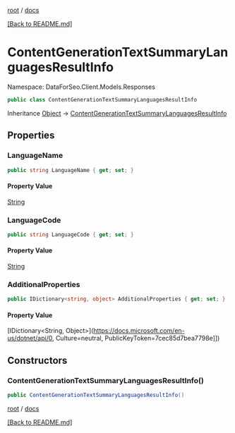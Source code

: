 [root](./../ "root") / [docs](./ "docs")

[[Back to README.md]](./../README.md "[Back to README.md]")

# ContentGenerationTextSummaryLanguagesResultInfo

Namespace: DataForSeo.Client.Models.Responses

```csharp
public class ContentGenerationTextSummaryLanguagesResultInfo
```

Inheritance [Object](https://docs.microsoft.com/en-us/dotnet/api/Object) → [ContentGenerationTextSummaryLanguagesResultInfo](./ContentGenerationTextSummaryLanguagesResultInfo.md)

## Properties

### **LanguageName**

```csharp
public string LanguageName { get; set; }
```

#### Property Value

[String](https://docs.microsoft.com/en-us/dotnet/api/String)<br>

### **LanguageCode**

```csharp
public string LanguageCode { get; set; }
```

#### Property Value

[String](https://docs.microsoft.com/en-us/dotnet/api/String)<br>

### **AdditionalProperties**

```csharp
public IDictionary<string, object> AdditionalProperties { get; set; }
```

#### Property Value

[IDictionary&lt;String, Object&gt;](https://docs.microsoft.com/en-us/dotnet/api/0, Culture=neutral, PublicKeyToken=7cec85d7bea7798e]])<br>

## Constructors

### **ContentGenerationTextSummaryLanguagesResultInfo()**

```csharp
public ContentGenerationTextSummaryLanguagesResultInfo()
```

[root](./../ "root") / [docs](./ "docs")

[[Back to README.md]](./../README.md "[Back to README.md]")